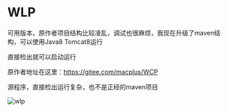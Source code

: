 # WLP

可用版本，原作者项目结构比较凌乱，调试也很麻烦，我现在升级了maven结构，可以使用Java8 Tomcat8运行

直接检出就可以启动运行

原作者地址在这里：https://gitee.com/macplus/WCP 

源程序，直接检出运行复杂，也不是正经的maven项目



![wlp](D:\GitHub\WLP\img\wlp.png)

